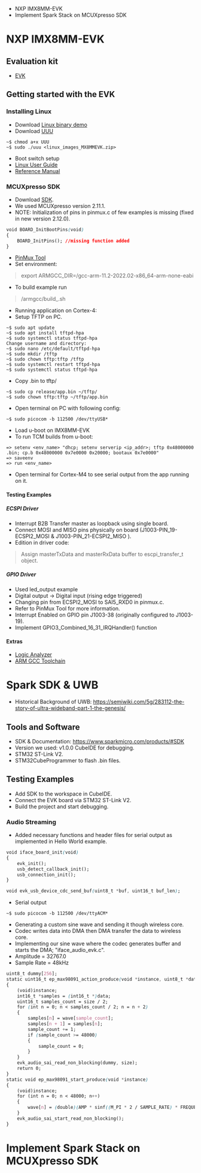 - NXP IMX8MM-EVK
- Implement Spark Stack on MCUXpresso SDK


# NXP IMX8MM-EVK
## Evaluation kit
- [EVK][1]

## Getting started with the EVK
### Installing Linux
  - Download [Linux binary demo][7]
  - Download [UUU][2]
~~~~
~$ chmod a+x UUU
~$ sudo ./uuu <linux_images_MX8MMEVK.zip>
~~~~
  - Boot switch setup
  - [Linux User Guide][3]
  - [Reference Manual][4]

### MCUXpresso SDK
- Download [SDK][5]. 
- We used MCUXpresso version 2.11.1. 
- NOTE: Initialization of pins in pinmux.c of few examples is missing (fixed in new version 2.12.0).
```css
void BOARD_InitBootPins(void)
{
    BOARD_InitPins(); //missing function added
}
```
- [PinMux Tool][6]
- Set environment:
> export ARMGCC_DIR=/gcc-arm-11.2-2022.02-x86_64-arm-none-eabi
- To build example run
> <DIRECTORY>/armgcc/build_.sh
- Running application on Cortex-4: 
-   Setup TFTP on PC.
~~~~
~$ sudo apt update
~$ sudo apt install tftpd-hpa
~$ sudo systemctl status tftpd-hpa
Change username and directory:
~$ sudo nano /etc/default/tftpd-hpa
~$ sudo mkdir /tftp
~$ sudo chown tftp:tftp /tftp
~$ sudo systemctl restart tftpd-hpa
~$ sudo systemctl status tftpd-hpa
~~~~
- Copy .bin to tftp/
~~~~
~$ sudo cp release/app.bin ~/tftp/
~$ sudo chown tftp:tftp ~/tftp/app.bin
~~~~
- Open terminal on PC with following config:
~~~~
~$ sudo picocom -b 112500 /dev/ttyUSB*
~~~~
- Load u-boot on IMX8MM-EVK
- To run TCM builds from u-boot:
~~~~
=> setenv <env_name> "dhcp; setenv serverip <ip_addr>; tftp 0x48000000 .bin; cp.b 0x48000000 0x7e0000 0x20000; bootaux 0x7e0000"
=> saveenv
=> run <env_name>
~~~~
- Open terminal for Cortex-M4 to see serial output from the app running on it.

#### Testing Examples
##### ECSPI Driver
- Interrupt B2B Transfer master as loopback using single board.
- Connect MOSI and MISO pins physically on board (J1003-PIN_19-ECSPI2_MOSI & J1003-PIN_21-ECSPI2_MISO ).
- Edition in driver code:
> Assign masterTxData and masterRxData buffer to escpi_transfer_t object.

##### GPIO Driver
- Used led_output example
- Digital output -> Digital input (rising edge triggered)
- Changing pin from ECSPI2_MOSI to SAI5_RXD0 in pinmux.c.
- Refer to PinMux Tool for more information.
- Interrupt Enabled on GPIO pin J1003-38 (originally configured to J1003-19).
- Implement GPIO3_Combined_16_31_IRQHandler() function 
#### Extras
- [Logic Analyzer][8]
- [ARM GCC Toolchain][9]

# Spark SDK & UWB
- Historical Background of UWB: https://semiwiki.com/5g/283112-the-story-of-ultra-wideband-part-1-the-genesis/
## Tools and Software
- SDK & Documentation: https://www.sparkmicro.com/products/#SDK
- Version we used: v1.0.0 CubeIDE for debugging.
- STM32 ST-Link V2.
- STM32CubeProgrammer to flash .bin files.

## Testing Examples
- Add SDK to the workspace in CubeIDE.
- Connect the EVK board via STM32 ST-Link V2.
- Build the project and start debugging.
### Audio Streaming
- Added necessary functions and header files for serial output as implemented in Hello World example.
```css
void iface_board_init(void)
{     
    evk_init();
    usb_detect_callback_init();
    usb_connection_init(); 
}

void evk_usb_device_cdc_send_buf(uint8_t *buf, uint16_t buf_len);
```
- Serial output
~~~~
~$ sudo picocom -b 112500 /dev/ttyACM* 
~~~~
- Generating a custom sine wave and sending it though wireless core.
- Codec writes data into DMA then DMA transfer the data to wireless core.
- Implementing our sine wave where the codec generates buffer and starts the DMA; "iface_audio_evk.c".
- Amplitude = 32767.0
- Sample Rate = 48kHz
```css
uint8_t dummy[256];
static uint16_t ep_max98091_action_produce(void *instance, uint8_t *data, uint16_t size)
{
    (void)instance;
    int16_t *samples = (int16_t *)data;
    uint16_t samples_count = size / 2;
    for (int n = 0; n < samples_count / 2; n = n + 2)
    {
        samples[n] = wave[sample_count];
        samples[n + 1] = samples[n];
        sample_count += 1;
        if (sample_count >= 48000)
        {
            sample_count = 0;
        }
    }
    evk_audio_sai_read_non_blocking(dummy, size);
    return 0;
}
static void ep_max98091_start_produce(void *instance)
{
    (void)instance;
    for (int n = 0; n < 48000; n++)
    {
        wave[n] = (double)(AMP * sinf((M_PI * 2 / SAMPLE_RATE) * FREQUENCY * n));
    }
    evk_audio_sai_start_read_non_blocking();
}
```
# Implement Spark Stack on MCUXpresso SDK





[1]: https://www.nxp.com/design/development-boards/i-mx-evaluation-and-development-boards/evaluation-kit-for-the-i-mx-8m-mini-applications-processor:8MMINILPD4-EVK "EVK"

[2]: https://www.nxp.com/design/software/embedded-software/i-mx-software/embedded-linux-for-i-mx-applications-processors:IMXLINUX "UUU"

[3]: https://www.nxp.com/docs/en/user-guide/IMXLUG.pdf "Linux User Guide"

[4]: https://www.nxp.com/docs/en/reference-manual/i.MX_Reference_Manual_Linux.pdf "Reference Manual"

[5]: https://mcuxpresso.nxp.com/en/welcome "SDK"

[6]: https://mcuxpresso.nxp.com/en/pins "PinMux tool"

[7]: https://www.nxp.com/design/software/embedded-software/i-mx-software/embedded-linux-for-i-mx-applications-processors:IMXLINUX "Linux binary demo"

[8]: https://www.saleae.com/downloads/ "Logic Analyzer"

[9]: https://developer.arm.com/tools-and-software/open-source-software/developer-tools/gnu-toolchain/downloads "ARM GCC Toolchain"
